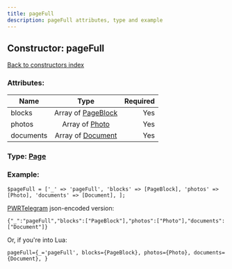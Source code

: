 ```yaml
---
title: pageFull
description: pageFull attributes, type and example
---
```

## Constructor: pageFull  
[Back to constructors index](index.md)



### Attributes:

| Name     |    Type       | Required |
|----------|:-------------:|---------:|
|blocks|Array of [PageBlock](../types/PageBlock.md) | Yes|
|photos|Array of [Photo](../types/Photo.md) | Yes|
|documents|Array of [Document](../types/Document.md) | Yes|



### Type: [Page](../types/Page.md)


### Example:

```
$pageFull = ['_' => 'pageFull', 'blocks' => [PageBlock], 'photos' => [Photo], 'documents' => [Document], ];
```  

[PWRTelegram](https://pwrtelegram.xyz) json-encoded version:

```
{"_":"pageFull","blocks":["PageBlock"],"photos":["Photo"],"documents":["Document"]}
```


Or, if you're into Lua:  


```
pageFull={_='pageFull', blocks={PageBlock}, photos={Photo}, documents={Document}, }

```


